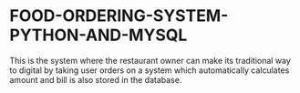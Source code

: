 # FOOD-ORDERING-SYSTEM-PYTHON-AND-MYSQL
 This is the system where the restaurant owner can make its traditional way to digital by taking user orders on a system which automatically calculates amount and bill is also stored in the database.
